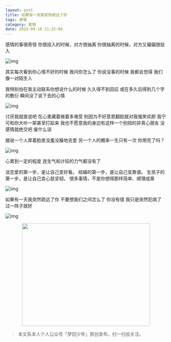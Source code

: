 ```yaml
---
layout: post
title: 如果有一天我突然疏远了你
tags: 爱情
category: 爱情
date: 2015-09-10 21:22:04
---
```


感情的事很奇怪
你很投入的时候，对方很抽离
你很抽离的时候，对方又偏偏很投入

![img](http://7xlkoc.com1.z0.glb.clouddn.com/640.jpg)

其实每次看到你心情不好的时候
我问你怎么了 你说没事的时候
我都会觉得 我们像一对陌生人

我特别怕在我主动联系你想说什么的时候
久久得不到回应
或在多久后得到几个字的敷衍
瞬间没了说下去的心情

![img](http://7xlkoc.com1.z0.glb.clouddn.com/630.jpg)

讨厌我就直说吧 在心里藏着掖着多难受
别因为不好意思翻脸就对我强笑欢颜
我宁可和你大吵一架甚至打起来
我也不愿意我的身边有这样一个别扭的非真心朋友
没感情就绝交吧 废什么话

据说一个人厚着脸皮没羞没臊地去爱
另一个人的概率一生只有一次
你用完了吗？

![img](http://7xlkoc.com1.z0.glb.clouddn.com/6410.jpg)

心累到一定的程度
连生气和计较的力气都没有了

谈恋爱的第一步，是让自己变好看。
结婚的第一步，是让自己变靠谱。
生孩子的第一步，是让自己变心慈坚韧。
很多事情，不是你想得那样简单、顺理成章

![img](http://7xlkoc.com1.z0.glb.clouddn.com/64330.jpg)

如果有一天我突然疏远了你
不要想我们之间怎么了
你没有错 我只是突然犯病了
过一阵子就好

![img](http://7xlkoc.com1.z0.glb.clouddn.com/qrcodenew.jpg)

<div align="center">
<img src="http://7xlkoc.com1.z0.glb.clouddn.com/qrcodenew.jpg" width="400" height="320" />
</div>

> 本文系本人个人公众号「梦回少年」原创发布，扫一扫加关注。